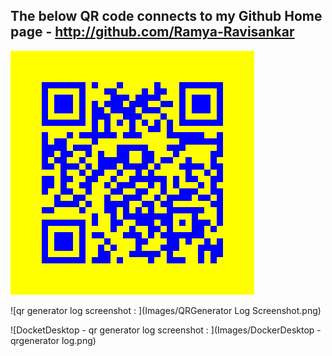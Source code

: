 ## The below QR code connects to my Github Home page - http://github.com/Ramya-Ravisankar
![My GitHub Home page : ](Images/QRCode_20240331015704.png)

![qr generator log screenshot : ](Images/QRGenerator Log Screenshot.png)

![DocketDesktop - qr generator log screenshot : ](Images/DockerDesktop - qrgenerator log.png)
